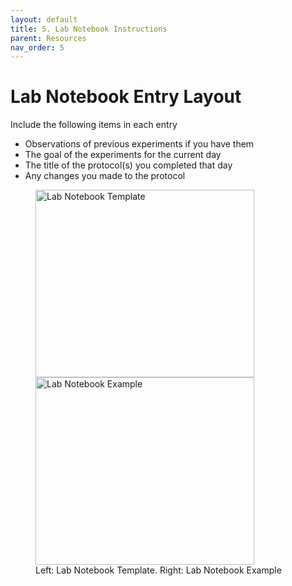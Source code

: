 ```yaml
---
layout: default
title: 5. Lab Notebook Instructions
parent: Resources
nav_order: 5
---
```


# Lab Notebook Entry Layout

Include the following items in each entry
- Observations of previous experiments if you have them
- The goal of the experiments for the current day
- The title of the protocol(s) you completed that day
- Any changes you made to the protocol

<figure>
    <img src="../../assets/images/resources/labnotebooktemp.jpg" width="350" height="300" alt="Lab Notebook Template">
    <img src="../../assets/images/resources/labnotebookex.jpg" width="350" height="300" alt="Lab Notebook Example">
    <figcaption>Left: Lab Notebook Template. Right: Lab Notebook Example</figcaption>
</figure>


